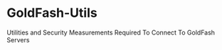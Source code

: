 GoldFash-Utils
==============

Utilities and Security Measurements Required To Connect To GoldFash Servers
